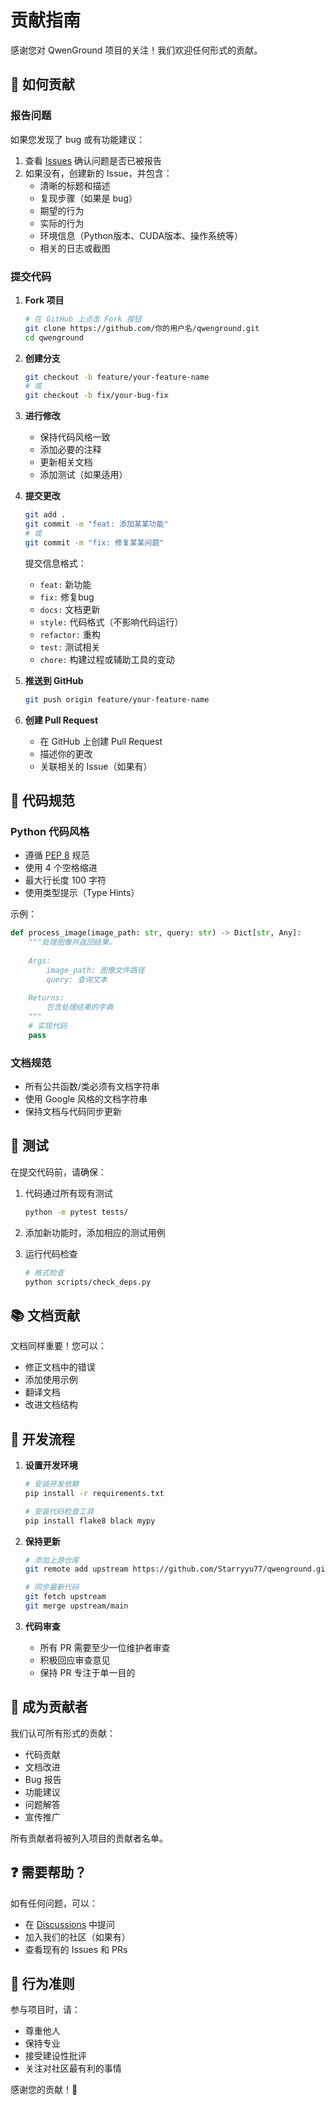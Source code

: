 # 贡献指南

感谢您对 QwenGround 项目的关注！我们欢迎任何形式的贡献。

## 🤝 如何贡献

### 报告问题

如果您发现了 bug 或有功能建议：

1. 查看 [Issues](https://github.com/Starryyu77/qwenground/issues) 确认问题是否已被报告
2. 如果没有，创建新的 Issue，并包含：
   - 清晰的标题和描述
   - 复现步骤（如果是 bug）
   - 期望的行为
   - 实际的行为
   - 环境信息（Python版本、CUDA版本、操作系统等）
   - 相关的日志或截图

### 提交代码

1. **Fork 项目**
   ```bash
   # 在 GitHub 上点击 Fork 按钮
   git clone https://github.com/你的用户名/qwenground.git
   cd qwenground
   ```

2. **创建分支**
   ```bash
   git checkout -b feature/your-feature-name
   # 或
   git checkout -b fix/your-bug-fix
   ```

3. **进行修改**
   - 保持代码风格一致
   - 添加必要的注释
   - 更新相关文档
   - 添加测试（如果适用）

4. **提交更改**
   ```bash
   git add .
   git commit -m "feat: 添加某某功能"
   # 或
   git commit -m "fix: 修复某某问题"
   ```

   提交信息格式：
   - `feat:` 新功能
   - `fix:` 修复bug
   - `docs:` 文档更新
   - `style:` 代码格式（不影响代码运行）
   - `refactor:` 重构
   - `test:` 测试相关
   - `chore:` 构建过程或辅助工具的变动

5. **推送到 GitHub**
   ```bash
   git push origin feature/your-feature-name
   ```

6. **创建 Pull Request**
   - 在 GitHub 上创建 Pull Request
   - 描述你的更改
   - 关联相关的 Issue（如果有）

## 📝 代码规范

### Python 代码风格

- 遵循 [PEP 8](https://www.python.org/dev/peps/pep-0008/) 规范
- 使用 4 个空格缩进
- 最大行长度 100 字符
- 使用类型提示（Type Hints）

示例：
```python
def process_image(image_path: str, query: str) -> Dict[str, Any]:
    """处理图像并返回结果。
    
    Args:
        image_path: 图像文件路径
        query: 查询文本
        
    Returns:
        包含处理结果的字典
    """
    # 实现代码
    pass
```

### 文档规范

- 所有公共函数/类必须有文档字符串
- 使用 Google 风格的文档字符串
- 保持文档与代码同步更新

## 🧪 测试

在提交代码前，请确保：

1. 代码通过所有现有测试
   ```bash
   python -m pytest tests/
   ```

2. 添加新功能时，添加相应的测试用例

3. 运行代码检查
   ```bash
   # 格式检查
   python scripts/check_deps.py
   ```

## 📚 文档贡献

文档同样重要！您可以：

- 修正文档中的错误
- 添加使用示例
- 翻译文档
- 改进文档结构

## 🔄 开发流程

1. **设置开发环境**
   ```bash
   # 安装开发依赖
   pip install -r requirements.txt
   
   # 安装代码检查工具
   pip install flake8 black mypy
   ```

2. **保持更新**
   ```bash
   # 添加上游仓库
   git remote add upstream https://github.com/Starryyu77/qwenground.git
   
   # 同步最新代码
   git fetch upstream
   git merge upstream/main
   ```

3. **代码审查**
   - 所有 PR 需要至少一位维护者审查
   - 积极回应审查意见
   - 保持 PR 专注于单一目的

## 🌟 成为贡献者

我们认可所有形式的贡献：

- 代码贡献
- 文档改进
- Bug 报告
- 功能建议
- 问题解答
- 宣传推广

所有贡献者将被列入项目的贡献者名单。

## ❓ 需要帮助？

如有任何问题，可以：

- 在 [Discussions](https://github.com/Starryyu77/qwenground/discussions) 中提问
- 加入我们的社区（如果有）
- 查看现有的 Issues 和 PRs

## 📜 行为准则

参与项目时，请：

- 尊重他人
- 保持专业
- 接受建设性批评
- 关注对社区最有利的事情

感谢您的贡献！🎉

